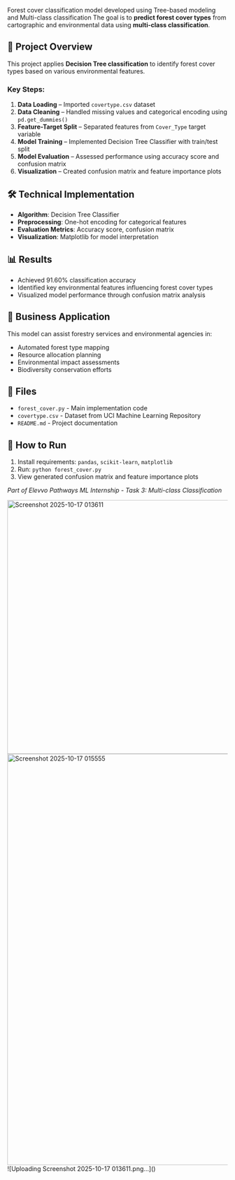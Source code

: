 Forest cover classification model developed using Tree-based modeling and Multi-class classification
The goal is to **predict forest cover types** from cartographic and environmental data using **multi-class classification**.

## 📂 Project Overview
This project applies **Decision Tree classification** to identify forest cover types based on various environmental features.

### Key Steps:
1. **Data Loading** – Imported `covertype.csv` dataset
2. **Data Cleaning** – Handled missing values and categorical encoding using `pd.get_dummies()`
3. **Feature-Target Split** – Separated features from `Cover_Type` target variable
4. **Model Training** – Implemented Decision Tree Classifier with train/test split
5. **Model Evaluation** – Assessed performance using accuracy score and confusion matrix
6. **Visualization** – Created confusion matrix and feature importance plots

## 🛠️ Technical Implementation
- **Algorithm**: Decision Tree Classifier
- **Preprocessing**: One-hot encoding for categorical features
- **Evaluation Metrics**: Accuracy score, confusion matrix
- **Visualization**: Matplotlib for model interpretation

## 📊 Results
- Achieved 91.60% classification accuracy
- Identified key environmental features influencing forest cover types
- Visualized model performance through confusion matrix analysis

## 🎯 Business Application
This model can assist forestry services and environmental agencies in:
- Automated forest type mapping
- Resource allocation planning
- Environmental impact assessments
- Biodiversity conservation efforts

## 📁 Files
- `forest_cover.py` - Main implementation code
- `covertype.csv` - Dataset from UCI Machine Learning Repository
- `README.md` - Project documentation

## 🚀 How to Run
1. Install requirements: `pandas`, `scikit-learn`, `matplotlib`
2. Run: `python forest_cover.py`
3. View generated confusion matrix and feature importance plots


*Part of Elevvo Pathways ML Internship - Task 3: Multi-class Classification*

<img width="731" height="581" alt="Screenshot 2025-10-17 013611" src="https://github.com/user-attachments/assets/4aacb1d3-7afc-4b8d-aa89-8bc053449d17" />
<img width="1561" height="941" alt="Screenshot 2025-10-17 015555" src="https://github.com/user-attachments/assets/2e911ecc-a57e-4401-86ff-be4aa27715b8" />
![Uploading Screenshot 2025-10-17 013611.png…]()


